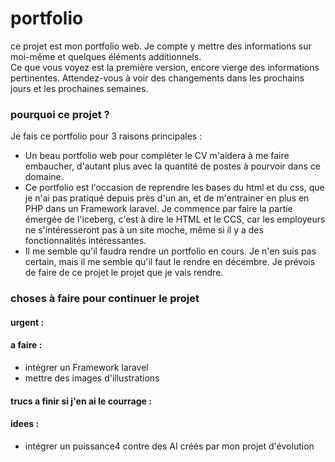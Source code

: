 # portfolio

ce projet est mon portfolio web. Je compte y mettre des informations sur moi-même et quelques éléments additionnels.  
Ce que vous voyez est la première version, encore vierge des informations pertinentes. Attendez-vous à voir des changements dans les prochains jours et les prochaines semaines.

### pourquoi ce projet ?

Je fais ce portfolio pour 3 raisons principales :  
 - Un beau portfolio web pour compléter le CV m'aidera à me faire embaucher, d'autant plus avec la quantité de postes à pourvoir dans ce domaine.  
 - Ce portfolio est l'occasion de reprendre les bases du html et du css, que je n'ai pas pratiqué depuis près d'un an, et de m'entrainer en plus en PHP dans un Framework laravel. Je commence par faire la partie émergée de l'iceberg, c'est à dire le HTML et le CCS, car les employeurs ne s'intéresseront pas à un site moche, même si il y a des fonctionnalités intéressantes.  
 - Il me semble qu'il faudra rendre un portfolio en cours. Je n'en suis pas certain, mais il me semble qu'il faut le rendre en décembre. Je prévois de faire de ce projet le projet que je vais rendre.  


### choses à faire pour continuer le projet

#### urgent :

#### a faire : 
 - intégrer un Framework laravel  
 - mettre des images d'illustrations  


#### trucs a finir si j'en ai le courrage : 

#### idees : 
 - intégrer un puissance4 contre des AI créés par mon projet d'évolution  